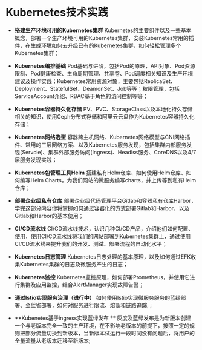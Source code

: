 # Kubernetes技术实践


- **搭建生产环境可用的Kubernetes集群**
      Kubernetes的主要组件以及一些基本概念，部署一个生产环境可用的Kubernetes集群，安装Kubernetes常用的插件，在生成环境如何去升级已有的Kubernetes集群，如何轻松管理多个Kubernetes集群；

- **Kubernetes编排基础** 
      Pod基础与进阶，包括Pod的原理，API对象、Pod资源限制、Pod健康检查、生命周期管理、共享卷、Pod调度相关知识及生产环境建议及操作实践；Kubernetes常用资源对象，主要包括ReplicaSet、Deployment、StatefulSet、DeamonSet、Job等等；权限管理，包括ServiceAccount介绍、RBAC基于角色的访问控制等等；

- **Kubernetes容器持久化存储** 
      PV、PVC、StorageClass以及本地化持久存储相关的知识，使用Ceph分布式存储和阿里云云盘作为Kubernetes容器持久化存储；
- **Kubernetes网络选型** 
      容器跨主机网络、Kubernetes网络模型与CNI网络插件、常用的三层网络方案、以及Kubernetes服务发现，包括集群内部服务发现(Servcie)、集群外部服务访问(Ingress)、Headlss服务、CoreDNS以及4/7层服务发现实践；

- **Kubernetes包管理工具Helm** 
      搭建私有Helm仓库、如何使用Helm仓库、如何编写Helm Charts，为我们网站的微服务编写charts，并上传等到私有Helm仓库；

- **部署企业级私有仓库** 
      部署企业级代码管理平台Gitlab和容器私有仓库Harbor，学完这部分内容你将掌握如何通过容器化的方式部署Gitlab和Harbor，以及Gitlab和Harbor的基本使用；

- **CI/CD流水线** 
      CI/CD流水线技术，认识几种CI/CD产品，介绍他们如何配置、使用，使用CI/CD流水线将我们的网站部署到Kubernetes集群上，通过使用CI/CD流水线来提升我们的开发、测试、部署流程的自动化水平；

- **Kubernetes日志管理** Kubernetes日志处理的基本原理，以及如何通过EFK收集Kubernetes集群的日志及微服务产生的日志；

- **Kubernetes监控** Kubernetes监控原理，如何部署Prometheus，并使用它进行集群及应用监控，结合AlertManager实现故障告警；

- **通过Istio实现服务治理（进行中）** 如何使用Istio实现微服务服务的蓝绿部署、金丝雀部署，如何对服务进行限流、熔断和链路追踪;
;
- **Kubenetes基于ingress实现蓝绿发布 ** 灰度及蓝绿发布是为新版本创建一个与老版本完全一致的生产环境，在不影响老版本的前提下，按照一定的规则把部分流量切换到新版本，当新版本试运行一段时间没有问题后，将用户的全量流量从老版本迁移至新版本;


